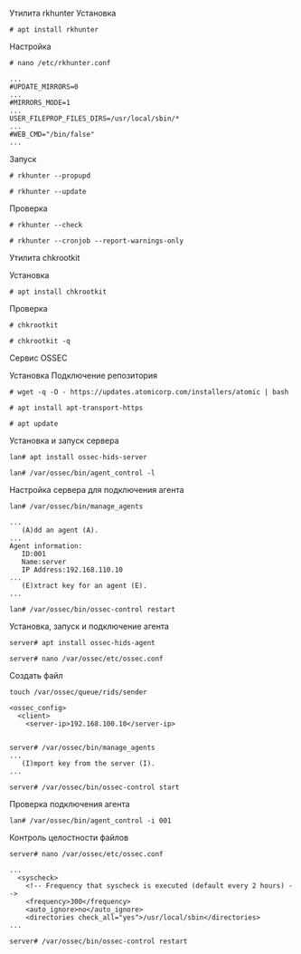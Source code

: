 Утилита rkhunter
Установка
```
# apt install rkhunter
```

Настройка
```
# nano /etc/rkhunter.conf
```
```
...
#UPDATE_MIRRORS=0
...
#MIRRORS_MODE=1
...
USER_FILEPROP_FILES_DIRS=/usr/local/sbin/*
...
#WEB_CMD="/bin/false"
...
```

Запуск
```
# rkhunter --propupd

# rkhunter --update
```

Проверка

```
# rkhunter --check

# rkhunter --cronjob --report-warnings-only
```


Утилита chkrootkit

Установка
```
# apt install chkrootkit
```
Проверка
```
# chkrootkit

# chkrootkit -q
```


Сервис OSSEC

Установка
Подключение репозитория
```
# wget -q -O - https://updates.atomicorp.com/installers/atomic | bash

# apt install apt-transport-https

# apt update
```

Установка и запуск сервера
```
lan# apt install ossec-hids-server

lan# /var/ossec/bin/agent_control -l
```

Настройка сервера для подключения агента
```
lan# /var/ossec/bin/manage_agents
```
```
...
   (A)dd an agent (A).
...
Agent information:
   ID:001
   Name:server
   IP Address:192.168.110.10
...
   (E)xtract key for an agent (E).
...
```
```
lan# /var/ossec/bin/ossec-control restart
```

Установка, запуск и подключение агента
```
server# apt install ossec-hids-agent
```
```
server# nano /var/ossec/etc/ossec.conf
```
Создать файл 
```
touch /var/ossec/queue/rids/sender

```
```
<ossec_config>
  <client>
    <server-ip>192.168.100.10</server-ip>
```
```

server# /var/ossec/bin/manage_agents
...
   (I)mport key from the server (I).
...
```
```
server# /var/ossec/bin/ossec-control start
```

Проверка подключения агента
```
lan# /var/ossec/bin/agent_control -i 001
```
Контроль целостности файлов
```
server# nano /var/ossec/etc/ossec.conf
```
```
...
  <syscheck>
    <!-- Frequency that syscheck is executed (default every 2 hours) -->
    <frequency>300</frequency>
    <auto_ignore>no</auto_ignore>
    <directories check_all="yes">/usr/local/sbin</directories>
...
```
```
server# /var/ossec/bin/ossec-control restart
```
